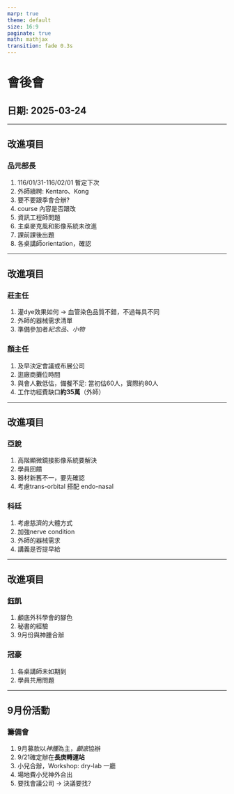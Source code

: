 ```yaml
---
marp: true
theme: default
size: 16:9
paginate: true
math: mathjax
transition: fade 0.3s
---
```


# 會後會
## 日期: 2025-03-24


---

## 改進項目
### 品元部長
1. 116/01/31-116/02/01 暫定下次
2. 外師續聘: Kentaro、Kong
3. 要不要跟季會合辦?
4. course 內容是否跟改
5. 資訊工程師問題
6. 主桌麥克風和影像系統未改進
7. 課前課後出題
8. 各桌講師orientation，確認

---

## 改進項目
### 莊主任
1. 灌dye效果如何 -> 血管染色品質不錯，不過每具不同
2. 外師的器械需求清單
3. 準備參加者*紀念品、小物*

### 顏主任
1. 及早決定會議或布展公司
2. 逛廠商攤位時間
3. 與會人數低估，備餐不足: 當初估60人，實際約80人
4. 工作坊經費缺口**約35萬**（外師）

---

## 改進項目
### 亞銳
1. 高階顯微鏡接影像系統要解決
2. 學員回饋
3. 器材新舊不一，要先確認
4. 考慮trans-orbital 搭配 endo-nasal

### 科廷
1. 考慮慈濟的大體方式
2. 加強nerve condition
3. 外師的器械需求
4. 講義是否提早給

---

## 改進項目
### 鈺凱
1. 顱底外科學會的腳色
2. 秘書的經驗
3. 9月份與神腫合辦

### 冠豪
1. 各桌講師未如期到
2. 學員共用問題

---

## 9月份活動

### 籌備會

1. 9月募款以*神腫*為主，*顱底*協辦
2. 9/21確定辦在**長庚轉運站**
3. 小兒合辦，Workshop: dry-lab 一廳
4. 場地費小兒神外合出
5. 要找會議公司 -> 決議要找?